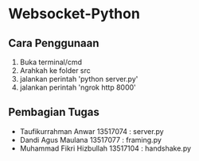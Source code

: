 # Websocket-Python

## Cara Penggunaan
1. Buka terminal/cmd
2. Arahkah ke folder src
3. jalankan perintah 'python server.py'
4. jalankan perintah 'ngrok http 8000'

## Pembagian Tugas
- Taufikurrahman Anwar 13517074 : server.py
- Dandi Agus Maulana 13517077 : framing.py
- Muhammad Fikri Hizbullah 13517104 : handshake.py

